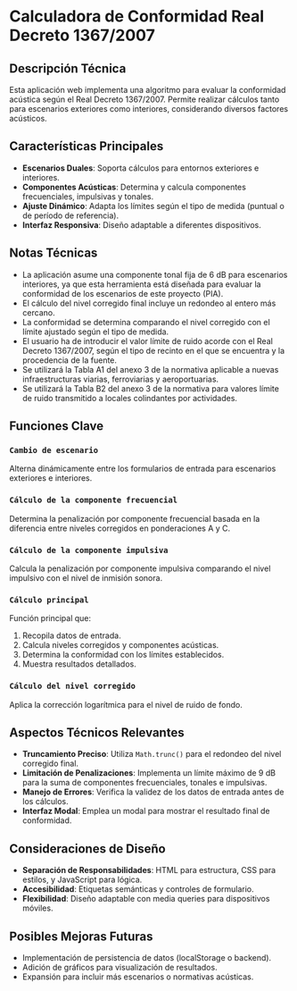 # Calculadora de Conformidad Real Decreto 1367/2007

## Descripción Técnica

Esta aplicación web implementa una algoritmo para evaluar la conformidad acústica según el Real Decreto 1367/2007. Permite realizar cálculos tanto para escenarios exteriores como interiores, considerando diversos factores acústicos. 

## Características Principales

- **Escenarios Duales**: Soporta cálculos para entornos exteriores e interiores.
- **Componentes Acústicas**: Determina y calcula componentes frecuenciales, impulsivas y tonales.
- **Ajuste Dinámico**: Adapta los límites según el tipo de medida (puntual o de período de referencia).
- **Interfaz Responsiva**: Diseño adaptable a diferentes dispositivos.

## Notas Técnicas

- La aplicación asume una componente tonal fija de 6 dB para escenarios interiores, ya que esta herramienta está diseñada para evaluar la conformidad de los escenarios de este proyecto (PIA).
- El cálculo del nivel corregido final incluye un redondeo al entero más cercano.
- La conformidad se determina comparando el nivel corregido con el límite ajustado según el tipo de medida.
- El usuario ha de introducir el valor límite de ruido acorde con el Real Decreto 1367/2007, según el tipo de recinto en el que se encuentra y la procedencia de la fuente.
- Se utilizará la Tabla A1 del anexo 3 de la normativa aplicable a nuevas infraestructuras viarias, ferroviarias y aeroportuarias.
- Se utilizará la Tabla B2 del anexo 3 de la normativa para valores límite de ruido transmitido a locales colindantes por actividades.

## Funciones Clave

### `Cambio de escenario`
Alterna dinámicamente entre los formularios de entrada para escenarios exteriores e interiores.

### `Cálculo de la componente frecuencial`
Determina la penalización por componente frecuencial basada en la diferencia entre niveles corregidos en ponderaciones A y C.

### `Cálculo de la componente impulsiva`
Calcula la penalización por componente impulsiva comparando el nivel impulsivo con el nivel de inmisión sonora.

### `Cálculo principal`
Función principal que:
1. Recopila datos de entrada.
2. Calcula niveles corregidos y componentes acústicas.
3. Determina la conformidad con los límites establecidos.
4. Muestra resultados detallados.

### `Cálculo del nivel corregido`
Aplica la corrección logarítmica para el nivel de ruido de fondo.

## Aspectos Técnicos Relevantes

- **Truncamiento Preciso**: Utiliza `Math.trunc()` para el redondeo del nivel corregido final.
- **Limitación de Penalizaciones**: Implementa un límite máximo de 9 dB para la suma de componentes frecuenciales, tonales e impulsivas.
- **Manejo de Errores**: Verifica la validez de los datos de entrada antes de los cálculos.
- **Interfaz Modal**: Emplea un modal para mostrar el resultado final de conformidad.

## Consideraciones de Diseño

- **Separación de Responsabilidades**: HTML para estructura, CSS para estilos, y JavaScript para lógica.
- **Accesibilidad**: Etiquetas semánticas y controles de formulario.
- **Flexibilidad**: Diseño adaptable con media queries para dispositivos móviles.

## Posibles Mejoras Futuras

- Implementación de persistencia de datos (localStorage o backend).
- Adición de gráficos para visualización de resultados.
- Expansión para incluir más escenarios o normativas acústicas.


